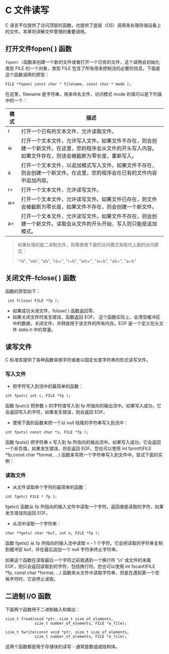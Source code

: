 # C 文件读写
C 语言不仅提供了访问顶层的函数，也提供了底层（OS）调用来处理存储设备上的文件。本章将讲解文件管理的重要调用。

## 打开文件fopen( ) 函数
` fopen( ) `函数来创建一个新的文件或者打开一个已有的文件，这个调用会初始化类型 FILE 的一个对象，类型 FILE 包含了所有用来控制流的必要的信息。下面是这个函数调用的原型：
```
FILE *fopen( const char * filename, const char * mode );
```
在这里，filename 是字符串，用来命名文件，访问模式 mode 的值可以是下列值中的一个：

|模式|	描述|
|------|------|
|r|	打开一个已有的文本文件，允许读取文件。
|w|	打开一个文本文件，允许写入文件。如果文件不存在，则会创建一个新文件。在这里，您的程序会从文件的开头写入内容。如果文件存在，则该会被截断为零长度，重新写入。
|a|	打开一个文本文件，以追加模式写入文件。如果文件不存在，则会创建一个新文件。在这里，您的程序会在已有的文件内容中追加内容。
|r+|	打开一个文本文件，允许读写文件。
|w+	|打开一个文本文件，允许读写文件。如果文件已存在，则文件会被截断为零长度，如果文件不存在，则会创建一个新文件。
|a+|	打开一个文本文件，允许读写文件。如果文件不存在，则会创建一个新文件。读取会从文件的开头开始，写入则只能是追加模式。

> 如果处理的是二进制文件，则需使用下面的访问模式来取代上面的访问模式：
>
> "rb", "wb", "ab", "rb+", "r+b", "wb+", "w+b", "ab+", "a+b"
## 关闭文件-fclose( ) 函数
函数的原型如下：
```
 int fclose( FILE *fp );
 ```
- 如果成功关闭文件，fclose( ) 函数返回零，
- 如果关闭文件时发生错误，函数返回 EOF。
这个函数实际上，会清空缓冲区中的数据，关闭文件，并释放用于该文件的所有内存。EOF 是一个定义在头文件 stdio.h 中的常量。



## 读写文件
C 标准库提供了各种函数来按字符或者以固定长度字符串的形式读写文件。
### 写入文件
- 把字符写入到流中的最简单的函数：
```
int fputc( int c, FILE *fp );
```
函数 fputc() 把参数 c 的字符值写入到 fp 所指向的输出流中。如果写入成功，它会返回写入的字符，如果发生错误，则会返回 EOF。

- 使用下面的函数来把一个以 null 结尾的字符串写入到流中：
```
int fputs( const char *s, FILE *fp );
```
函数 fputs() 把字符串 s 写入到 fp 所指向的输出流中。如果写入成功，它会返回一个非负值，如果发生错误，则会返回 EOF。您也可以使用 int fprintf(FILE *fp,const char *format, ...) 函数来写把一个字符串写入到文件中。尝试下面的实例：



### 读取文件
- 从文件读取单个字符的最简单的函数：
```
int fgetc( FILE * fp );
```
fgetc() 函数从 fp 所指向的输入文件中读取一个字符。返回值是读取的字符，如果发生错误则返回 EOF。
- 从流中读取一个字符串：
```
char *fgets( char *buf, int n, FILE *fp );
```
函数 fgets() 从 fp 所指向的输入流中读取 n - 1 个字符。它会把读取的字符串复制到缓冲区 buf，并在最后追加一个 null 字符来终止字符串。

如果这个函数在读取最后一个字符之前就遇到一个换行符 '\n' 或文件的末尾 EOF，则只会返回读取到的字符，包括换行符。您也可以使用 int fscanf(FILE *fp, const char *format, ...) 函数来从文件中读取字符串，但是在遇到第一个空格字符时，它会停止读取。


## 二进制 I/O 函数
下面两个函数用于二进制输入和输出：
```
size_t fread(void *ptr, size_t size_of_elements, 
             size_t number_of_elements, FILE *a_file);
              
size_t fwrite(const void *ptr, size_t size_of_elements, 
             size_t number_of_elements, FILE *a_file);
```
这两个函数都是用于存储块的读写 - 通常是数组或结构体。